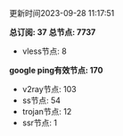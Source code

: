 更新时间2023-09-28 11:17:51

**总订阅: 37**
**总节点: 7737**
- vless节点: 8

**google ping有效节点: 170**
- v2ray节点: 103
- ss节点: 54
- trojan节点: 12
- ssr节点: 1

